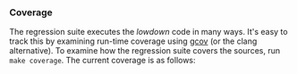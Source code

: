 
### Coverage

The regression suite executes the *lowdown* code in many ways.  It's
easy to track this by examining run-time coverage using
[gcov](https://gcc.gnu.org/onlinedocs/gcc/Gcov.html) (or the clang
alternative).  To examine how the regression suite covers the sources,
run `make coverage`.  The current coverage is as follows:

